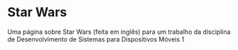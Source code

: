 # Star Wars

Uma página sobre Star Wars (feita em inglês) para um trabalho da disciplina de Desenvolvimento de Sistemas para Dispositivos Móveis 1
